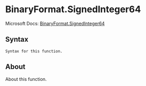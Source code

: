 ---
---

# BinaryFormat.SignedInteger64

Microsoft Docs: [BinaryFormat.SignedInteger64](https://docs.microsoft.com/en-us/powerquery-m/binaryformat-signedinteger64)

## Syntax

```
Syntax for this function.
```

## About

About this function.

